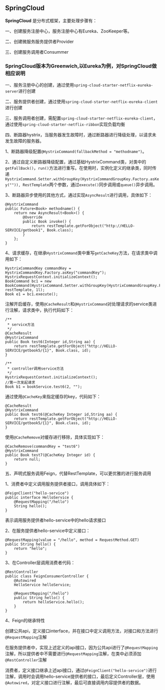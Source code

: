 ## SpringCloud ##

**SpringCloud** 是分布式框架，主要处理步骤有：

一、创建服务注册中心，服务注册中心有Eureka、ZooKeeper等。

二、创建微服务服务提供者Provider

三、创建服务调用者Consummer

### SpringCloud版本为Greenwich,以Eureka为例，对SpringCloud做相应说明 ###

一、服务注册中心的创建，通过使用`spring-cloud-starter-netflix-eureka-server`进行创建


二、服务提供者创建，通过使用`spring-cloud-starter-netflix-eureka-client`进行创建


三、服务调用者创建，需配置`spring-cloud-starter-netflix-eureka-client`，通过使用`spring-cloud-starter-netflix-ribbon`实现负载均衡

四、断路器hystrix，当服务器发生故障时，通过断路器进行降级处理，以请求未发生故障的服务器。

1、断路器降级配置`@HystrixCommand(fallbackMethod = "methodname")`。

2、通过自定义断路器降级配置，通过基础HystrixCommand类，对类中的`getFallBack()`，`run()`方法进行重写。在使用时，实例化定义的继承类，同时传递`HystrixCommand.Setter.withGroupKey(HystrixCommandGroupKey.Factory.asKey("")), RestTemplate`两个参数，通过`execute()`同步调用或`queue()`异步调用。

3、断路器异步使用的其他方式，通过实现`AsyncResult`进行调用，具体如下：

    @HystrixCommand
    public Future<Book> methodname() {
        return new AsyncResult<Book>() {
            @Override
            public Book invoke() {
                return restTemplate.getForObject("http://HELLO-SERVICE/getbook1", Book.class);
            }
        };
    }
4、请求缓存，在继承`HystrixCommand`类中重写`getCacheKey`方法，在请求类中调用如下：

	HystrixCommandKey commandKey = HystrixCommandKey.Factory.asKey("commandKey");
    HystrixRequestContext.initializeContext();
    BookCommand bc1 = new BookCommand(HystrixCommand.Setter.withGroupKey(HystrixCommandGroupKey.Factory.asKey("")).andCommandKey(commandKey), restTemplate, 1l);
    Book e1 = bc1.execute();

注解开启缓存，使用`@CacheResult`和`@HystrixCommand`对处理请求的service类进行注解，请求类中，执行代码如下：

	/**
	 * service方法
	 */
    @CacheResult
    @HystrixCommand
    public Book test6(Integer id,String aa) {
    	return restTemplate.getForObject("http://HELLO-SERVICE/getbook5/{1}", Book.class, id);
    }

	/**
	 * controller调用service方法
	 */
    HystrixRequestContext.initializeContext();
    //第一次发起请求
    Book b1 = bookService.test6(2, "");

    
通过使用`@CacheKey`来指定缓存的key，代码如下：

    @CacheResult
    @HystrixCommand
    public Book test6(@CacheKey Integer id,String aa) {
    	return restTemplate.getForObject("http://HELLO-SERVICE/getbook5/{1}", Book.class, id);
    }

使用`@CacheRemove`对缓存进行移除，具体实现如下：

    @CacheRemove(commandKey = "test6")
    @HystrixCommand
	public Book test7(@CacheKey Integer id) {
    	return null;
    }

五、声明式服务调用Feign，代替RestTemplate，可以更优雅的进行服务调用

1、消费者中定义调用服务提供者接口，调用具体如下：
    
    @FeignClient("hello-service")
    public interface HelloService {
    	@RequestMapping("/hello")
    	String hello();
    }

表示调用服务提供者hello-service中的hello请求接口

2、在服务提供者hello-service中定义接口：

    @RequestMapping(value = "/hello", method = RequestMethod.GET)
    public String hello() {
    	return "hello";
    }

3、在Controller层调用消费者代码：

	@RestController
	public class FeignConsumerController {
	    @Autowired
	    HelloService helloService;
	
	    @RequestMapping("/hello")
	    public String hello() {
	        return helloService.hello();
	    }
	}


4、Feign的继承特性

创建公共api，定义接口interface，并在接口中定义调用方法，对接口和方法进行`@RequestMapping`注解

在服务提供者中，实现上述定义的api接口，因为公共api进行了`@RequestMapping`注解，所以提供者中不需要进行`@RequestMapping`注解，在类中必须添加`@RestController`注解

消费者，定义接口继承上述api接口，通过`@FeignClient("hello-service")`进行注解，调用时会调用hello-service提供者的接口，最后定义Controller层，使用`@Autowired`，对定义接口进行注解，最后可直接调用内容提供者的数据。

